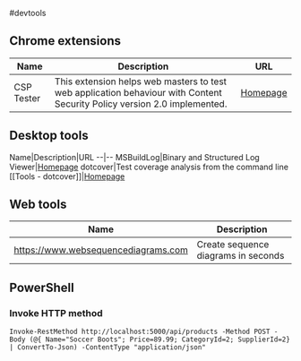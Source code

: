 
#devtools

## Chrome extensions

Name|Description|URL
--|--|--
CSP Tester|This extension helps web masters to test web application behaviour with Content Security Policy version 2.0 implemented.|[Homepage](https://chrome.google.com/webstore/detail/csp-tester/ehmipebdmhlmikaopdfoinmcjhhfadlf?hl=en)

## Desktop tools

Name|Description|URL
--|--
MSBuildLog|Binary and Structured Log Viewer|[Homepage](https://msbuildlog.com/#commandline)
dotcover|Test coverage analysis from the command line [[Tools - dotcover]]|[Homepage](https://www.jetbrains.com/help/dotcover/Running_Coverage_Analysis_from_the_Command_LIne.html)

## Web tools
Name|Description
--|--
https://www.websequencediagrams.com|Create sequence diagrams in seconds

## PowerShell

### Invoke HTTP method

`Invoke-RestMethod http://localhost:5000/api/products -Method POST -Body (@{ Name="Soccer Boots"; Price=89.99; CategoryId=2; SupplierId=2} | ConvertTo-Json) -ContentType "application/json"`

